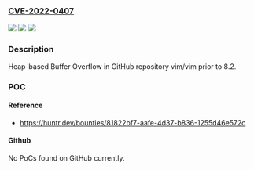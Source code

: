 ### [CVE-2022-0407](https://cve.mitre.org/cgi-bin/cvename.cgi?name=CVE-2022-0407)
![](https://img.shields.io/static/v1?label=Product&message=vim%2Fvim&color=blue)
![](https://img.shields.io/static/v1?label=Version&message=n%2Fa&color=blue)
![](https://img.shields.io/static/v1?label=Vulnerability&message=CWE-122%20Heap-based%20Buffer%20Overflow&color=brighgreen)

### Description

Heap-based Buffer Overflow in GitHub repository vim/vim prior to 8.2.

### POC

#### Reference
- https://huntr.dev/bounties/81822bf7-aafe-4d37-b836-1255d46e572c

#### Github
No PoCs found on GitHub currently.

